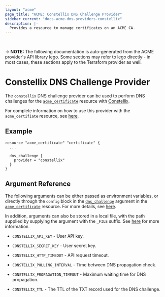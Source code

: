 ```yaml
---
layout: "acme"
page_title: "ACME: Constellix DNS Challenge Provider"
sidebar_current: "docs-acme-dns-providers-constellix"
description: |-
  Provides a resource to manage certificates on an ACME CA.
---
```

<br>

-> **NOTE:** The following documentation is auto-generated from the
ACME provider's API library [lego](https://go-acme.github.io/lego/).
Some sections may refer to lego directly - in most cases, these
sections apply to the Terraform provider as well.

# Constellix DNS Challenge Provider

The `constellix` DNS challenge provider can be used to perform DNS challenges for
the [`acme_certificate`][resource-acme-certificate] resource with
[Constellix](https://constellix.com).

[resource-acme-certificate]: /docs/providers/acme/r/certificate.html

For complete information on how to use this provider with the `acme_certifiate`
resource, see [here][resource-acme-certificate-dns-challenges].

[resource-acme-certificate-dns-challenges]: /docs/providers/acme/r/certificate.html#using-dns-challenges

## Example

```hcl
resource "acme_certificate" "certificate" {
  ...

  dns_challenge {
    provider = "constellix"
  }
}
```
## Argument Reference

The following arguments can be either passed as environment variables, or
directly through the `config` block in the
[`dns_challenge`][resource-acme-certificate-dns-challenge-arg] argument in the
[`acme_certificate`][resource-acme-certificate] resource. For more details, see
[here][resource-acme-certificate-dns-challenges].

[resource-acme-certificate-dns-challenge-arg]: /docs/providers/acme/r/certificate.html#dns_challenge

In addition, arguments can also be stored in a local file, with the path
supplied by supplying the argument with the `_FILE` suffix. See
[here][acme-certificate-file-arg-example] for more information.

[acme-certificate-file-arg-example]: /docs/providers/acme/r/certificate.html#using-variable-files-for-provider-arguments

* `CONSTELLIX_API_KEY` - User API key.
* `CONSTELLIX_SECRET_KEY` - User secret key.

* `CONSTELLIX_HTTP_TIMEOUT` - API request timeout.
* `CONSTELLIX_POLLING_INTERVAL` - Time between DNS propagation check.
* `CONSTELLIX_PROPAGATION_TIMEOUT` - Maximum waiting time for DNS propagation.
* `CONSTELLIX_TTL` - The TTL of the TXT record used for the DNS challenge.


